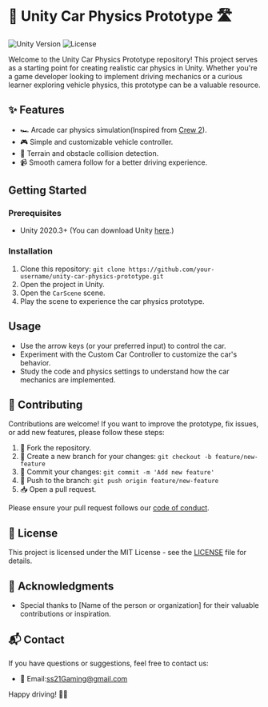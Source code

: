 # 🚗 Unity Car Physics Prototype 🛣️

![Unity Version](https://img.shields.io/badge/Unity-2020.3%2B-blue.svg)
![License](https://img.shields.io/badge/License-MIT-green.svg)

Welcome to the Unity Car Physics Prototype repository! This project serves as a starting point for creating realistic car physics in Unity. Whether you're a game developer looking to implement driving mechanics or a curious learner exploring vehicle physics, this prototype can be a valuable resource.

## ✨ Features

- 🏎️ Arcade car physics simulation(Inspired from [Crew 2](https://www.ubisoft.com/en-us/game/the-crew/the-crew-2)).
- 🎮 Simple and customizable vehicle controller.
- 🌄 Terrain and obstacle collision detection.
- 📹 Smooth camera follow for a better driving experience.

## Getting Started

### Prerequisites

- Unity 2020.3+ (You can download Unity [here](https://unity.com/).)

### Installation

1. Clone this repository: `git clone https://github.com/your-username/unity-car-physics-prototype.git`
2. Open the project in Unity.
3. Open the `CarScene` scene.
4. Play the scene to experience the car physics prototype.

## Usage

- Use the arrow keys (or your preferred input) to control the car.
- Experiment with the Custom Car Controller to customize the car's behavior.
- Study the code and physics settings to understand how the car mechanics are implemented.

## 🤝 Contributing

Contributions are welcome! If you want to improve the prototype, fix issues, or add new features, please follow these steps:

1. 🍴 Fork the repository.
2. 🌿 Create a new branch for your changes: `git checkout -b feature/new-feature`
3. 🚀 Commit your changes: `git commit -m 'Add new feature'`
4. 🚧 Push to the branch: `git push origin feature/new-feature`
5. 📥 Open a pull request.

Please ensure your pull request follows our [code of conduct](CODE_OF_CONDUCT.md).

## 📜 License

This project is licensed under the MIT License - see the [LICENSE](LICENSE) file for details.

## 🙏 Acknowledgments

- Special thanks to [Name of the person or organization] for their valuable contributions or inspiration.

## 📬 Contact

If you have questions or suggestions, feel free to contact us:

- 📧 Email:ss21Gaming@gmail.com
  
Happy driving! 🚗💨
